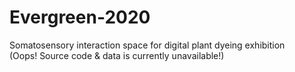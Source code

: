 # Evergreen-2020
Somatosensory interaction space for digital plant dyeing exhibition  
(Oops! Source code & data is currently unavailable!)
